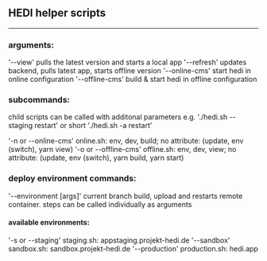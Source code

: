 ## HEDI helper scripts
-----

### arguments:
'--view'          pulls the latest version and starts a local app
'--refresh'       updates backend, pulls latest app, starts offline version
'--online-cms'    start hedi in online configuration
'--offline-cms'   build & start hedi in offline configuration

### subcommands:
child scripts can be called with additonal parameters
e.g. './hedi.sh --staging restart' or short './hedi.sh -a restart'

'-n or --online-cms'  online.sh: env, dev, build; no attribute: (update, env (switch), yarn view)
'-o or --offline-cms'  offline.sh: env, dev, view; no attribute: (update, env (switch), yarn build, yarn start)

### deploy environment commands:
'--environment [args]' current branch build, upload and restarts remote container. steps can be called individually as arguments

#### available environments:
'-s or --staging'   staging.sh: appstaging.projekt-hedi.de
'--sandbox'         sandbox.sh: sandbox.projekt-hedi.de
'--production'   production.sh: hedi.app